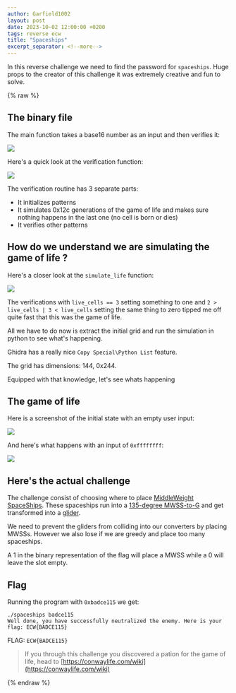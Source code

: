 ```yaml
---
author: Garfield1002
layout: post
date: 2023-10-02 12:00:00 +0200
tags: reverse ecw
title: "Spaceships"
excerpt_separator: <!--more-->
---
```


In this reverse challenge we need to find the password for `spaceships`. Huge props to the creator of this challenge it was extremely creative and fun to solve.


<!--more-->
{% raw %}

## The binary file

The main function takes a base16 number as an input and then verifies it:

![](/assets/ecw/spaceships/main.png)

Here's a quick look at the verification function:

![](/assets/ecw/spaceships/simulate.png)

The verification routine has 3 separate parts:

- It initializes patterns
- It simulates 0x12c generations of the game of life and makes sure nothing happens in the last one (no cell is born or dies)
- It verifies other patterns

## How do we understand we are simulating the game of life ?

Here's a closer look at the `simulate_life` function:

![](/assets/ecw/spaceships/life.png)

The verifications with `live_cells == 3` setting something to one and `2 > live_cells | 3 < live_cells` setting the same thing to zero tipped me off quite fast that this was the game of life.

All we have to do now is extract the initial grid and run the simulation in python to see what's happening.

Ghidra has a really nice `Copy Special\Python List` feature.

The grid has dimensions: 144, 0x244.

Equipped with that knowledge, let's see whats happening

## The game of life

Here is a screenshot of the initial state with an empty user input:

![](/assets/ecw/spaceships/conway.png)

And here's what happens with an input of `0xffffffff`:

![](/assets/ecw/spaceships/conway2.png)

## Here's the actual challenge

The challenge consist of choosing where to place [MiddleWeight SpaceShips](https://conwaylife.com/wiki/Middleweight_spaceship). These spaceships run into a [135-degree MWSS-to-G](https://conwaylife.com/wiki/135-degree_MWSS-to-G) and get transformed into a [glider](https://conwaylife.com/wiki/Glider).

We need to prevent the gliders from colliding into our converters by placing MWSSs. However we also lose if we are greedy and place too many spaceships.

A 1 in the binary representation of the flag will place a MWSS while a 0 will leave the slot empty.

## Flag
Running the program with `0xbadce115` we get:

```
./spaceships badce115
Well done, you have successfully neutralized the enemy. Here is your flag: ECW{BADCE115}
```

FLAG: `ECW{BADCE115}`

> If you through this challenge you discovered a pation for the game of life, head to [https://conwaylife.com/wiki](https://conwaylife.com/wiki)

{% endraw %}

